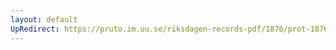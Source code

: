 ```yaml
---
layout: default
UpRedirect: https://pruto.im.uu.se/riksdagen-records-pdf/1876/prot-1876--ak--033.pdf
---
```

